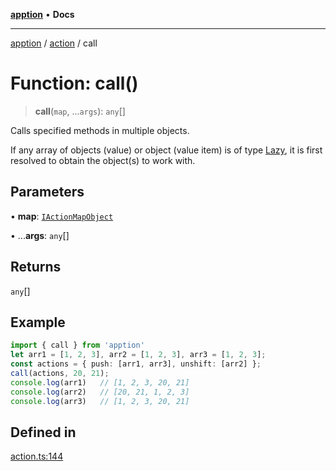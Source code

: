 [**apption**](../../README.md) • **Docs**

***

[apption](../../modules.md) / [action](../README.md) / call

# Function: call()

> **call**(`map`, ...`args`): `any`[]

Calls specified methods in multiple objects.

If any array of objects (value) or object (value item) is of type [Lazy](../classes/Lazy.md), 
it is first resolved to obtain the object(s) to work with.

## Parameters

• **map**: [`IActionMapObject`](../type-aliases/IActionMapObject.md)

• ...**args**: `any`[]

## Returns

`any`[]

## Example

```ts
import { call } from 'apption'
let arr1 = [1, 2, 3], arr2 = [1, 2, 3], arr3 = [1, 2, 3];
const actions = { push: [arr1, arr3], unshift: [arr2] };
call(actions, 20, 21);
console.log(arr1)   // [1, 2, 3, 20, 21]
console.log(arr2)   // [20, 21, 1, 2, 3]
console.log(arr3)   // [1, 2, 3, 20, 21]
```

## Defined in

[action.ts:144](https://github.com/mksunny1/apption/blob/edbec5398a9c4dd80aef328bce86959614ae2fb4/src/action.ts#L144)
